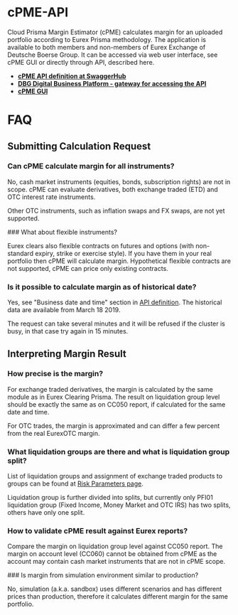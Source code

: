 # cPME-API

Cloud Prisma Margin Estimator (cPME) calculates margin for an uploaded portfolio according to Eurex Prisma methodology. The application is available to both members and non-members of Eurex Exchange of Deutsche Boerse Group. It can be accessed via web user interface, see cPME GUI or directly through API, described here.

- **[cPME API definition at SwaggerHub](https://app.swaggerhub.com/apis-docs/dbgservice/cPME/1.0)**
- **[DBG Digital Business Platform - gateway for accessing the API](https://console.developer.deutsche-boerse.com/)**
- **[cPME GUI](https://eurexmargins.prod.dbgservice.com)**

# FAQ

## Submitting Calculation Request

### Can cPME calculate margin for all instruments?

No, cash market instruments (equities, bonds, subscription rights) are not in scope. cPME can evaluate derivatives, both exchange traded (ETD) and OTC interest rate instruments.

Other OTC instruments, such as inflation swaps and FX swaps, are not yet supported.

### What about flexible instruments?

Eurex clears also flexible contracts on futures and options (with non-standard expiry, strike or exercise style). If you have them in your real portfolio then cPME will calculate margin.
Hypothetical flexible contracts are not supported, cPME can price only existing contracts.

### Is it possible to calculate margin as of historical date?

Yes, see "Business date and time" section in [API definition](https://app.swaggerhub.com/apis-docs/dbgservice/cPME/1.0). The historical data are available from March 18 2019.

The request can take several minutes and it will be refused if the cluster is busy, in that case try again in 15 minutes.

## Interpreting Margin Result

### How precise is the margin?

For exchange traded derivatives, the margin is calculated by the same module as in Eurex Clearing Prisma. The result on liquidation group level should be exactly the same as on CC050 report, if calculated for the same date and time.

For OTC trades, the margin is approximated and can differ a few percent from the real EurexOTC margin.

### What liquidation groups are there and what is liquidation group split?

List of liquidation groups and assignment of exchange traded products to groups can be found at [Risk Parameters page](https://www.eurexclearing.com/clearing-en/risk-management/risk-parameters).

Liquidation group is further divided into splits, but currently only PFI01 liquidation group (Fixed Income, Money Market and OTC IRS) has two splits, others have only one split.

### How to validate cPME result against Eurex reports?

Compare the margin on liquidation group level against CC050 report. The margin on account level (CC060) cannot be obtained from cPME as the account may contain cash market instruments that are not in cPME scope.

### Is margin from simulation environment similar to production?

No, simulation (a.k.a. sandbox) uses different scenarios and has different prices than production, therefore it calculates different margin for the same portfolio.

